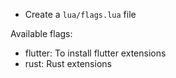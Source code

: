 - Create a `lua/flags.lua` file

Available flags:
- flutter: To install flutter extensions
- rust: Rust extensions

